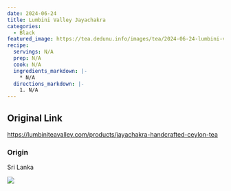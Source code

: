 ```yaml
---
date: 2024-06-24
title: Lumbini Valley Jayachakra
categories:
  - Black
featured_image: https://tea.dedunu.info/images/tea/2024-06-24-lumbini-valley-jayachakra-1.jpeg
recipe:
  servings: N/A
  prep: N/A
  cook: N/A
  ingredients_markdown: |-
    * N/A
  directions_markdown: |-
    1. N/A
---
```


## Original Link

<https://lumbiniteavalley.com/products/jayachakra-handcrafted-ceylon-tea>

### Origin

Sri Lanka

![](https://tea.dedunu.info/images/tea/2024-06-24-lumbini-valley-jayachakra-2.jpeg)
